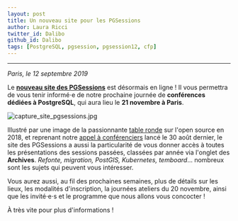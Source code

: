 ```yaml
---
layout: post
title: Un nouveau site pour les PGSessions
author: Laura Ricci
twitter_id: Dalibo
github_id: Dalibo
tags: [PostgreSQL, pgsession, pgsession12, cfp]
---
```


---
*Paris, le 12 septembre 2019*

Le **[nouveau site des PGSessions](https://dali.bo/2019_site_pgsessions)** est désormais en ligne ! Il vous permettra de vous tenir informé⋅e de notre prochaine journée de **conférences dédiées à PostgreSQL**, qui aura lieu le **21 novembre à Paris**.

<!--MORE-->

![capture_site_pgsessions.jpg](https://raw.githubusercontent.com/dalibo/blog/gh-pages/img/capture_site_pgsessions.jpg)


Illustré par une image de la passionnante [table ronde](https://dali.bo/pgsession10_table_ronde) sur l'open source en 2018, et reprenant notre [appel à conférenciers](https://dali.bo/cfp_pgsession12) lancé le 30 août dernier, le site des PGSessions a aussi la particularité de vous donner accès à toutes les présentations des sessions passées, classées par année via l'onglet des **Archives**. 
*Refonte, migration, PostGIS, Kubernetes, temboard*... nombreux sont les sujets qui peuvent vous intéresser.

Vous aurez aussi, au fil des prochaines semaines, plus de détails sur les lieux, les modalités d'inscription, la journées ateliers du 20 novembre, ainsi que les invité⋅e⋅s et le programme que nous allons vous concocter !


À très vite pour plus d'informations !

 





